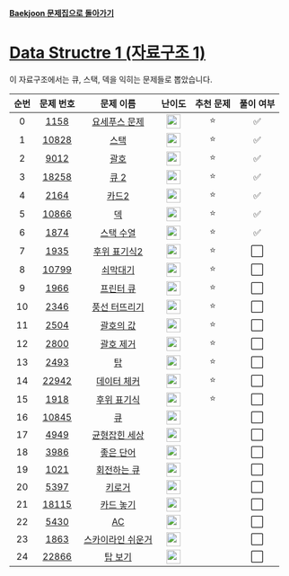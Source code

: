 **[Baekjoon 문제집으로 돌아가기](../readme.md)**

# [Data Structre 1 (자료구조 1)](https://www.acmicpc.net/workbook/view/6779)

이 자료구조에서는 큐, 스택, 덱을 익히는 문제들로 뽑았습니다.

| 순번 |                   문제 번호                    |                 문제 이름                 |                                난이도                                 | 추천 문제 | 풀이 여부 |
| :--: | :--------------------------------------------: | :---------------------------------------: | :-------------------------------------------------------------------: | :-------: | :-------: |
|  0   |  [1158](https://www.acmicpc.net/problem/1158)  |     [요세푸스 문제](요세푸스_문제.md)     | <img height="25px" src="https://static.solved.ac/tier_small/6.svg"/>  |    ⭐     |    ✅     |
|  1   | [10828](https://www.acmicpc.net/problem/10828) |              [스택](스택.md)              | <img height="25px"  src="https://static.solved.ac/tier_small/7.svg"/> |    ⭐     |    ✅     |
|  2   |  [9012](https://www.acmicpc.net/problem/9012)  |              [괄호](괄호.md)              | <img height="25px" src="https://static.solved.ac/tier_small/7.svg"/>  |    ⭐     |    ✅     |
|  3   | [18258](https://www.acmicpc.net/problem/18258) |              [큐 2](큐_2.md)              | <img height="25px" src="https://static.solved.ac/tier_small/7.svg"/>  |    ⭐     |    ✅     |
|  4   |  [2164](https://www.acmicpc.net/problem/2164)  |             [카드2](카드2.md)             | <img height="25px" src="https://static.solved.ac/tier_small/7.svg"/>  |    ⭐     |    ✅     |
|  5   | [10866](https://www.acmicpc.net/problem/10866) |                [덱](덱.md)                | <img height="25px" src="https://static.solved.ac/tier_small/7.svg"/>  |    ⭐     |    ✅     |
|  6   |  [1874](https://www.acmicpc.net/problem/1874)  |         [스택 수열](스택_수열.md)         | <img height="25px" src="https://static.solved.ac/tier_small/8.svg"/>  |    ⭐     |    ✅     |
|  7   |  [1935](https://www.acmicpc.net/problem/1935)  |      [후위 표기식2](후위_표기식.md)       | <img height="25px" src="https://static.solved.ac/tier_small/8.svg"/>  |    ⭐     |    ⬜️    |
|  8   | [10799](https://www.acmicpc.net/problem/10799) |          [쇠막대기](쇠막대기.md)          | <img height="25px" src="https://static.solved.ac/tier_small/8.svg"/>  |    ⭐     |    ⬜️    |
|  9   |  [1966](https://www.acmicpc.net/problem/1966)  |         [프린터 큐](프린터_큐.md)         | <img height="25px" src="https://static.solved.ac/tier_small/8.svg"/>  |    ⭐     |    ⬜️    |
|  10  |  [2346](https://www.acmicpc.net/problem/2346)  |     [풍선 터뜨리기](풍선_터뜨리기.md)     | <img height="25px" src="https://static.solved.ac/tier_small/8.svg"/>  |    ⭐     |    ⬜️    |
|  11  |  [2504](https://www.acmicpc.net/problem/2504)  |         [괄호의 값](괄호의_값.md)         | <img height="25px" src="https://static.solved.ac/tier_small/9.svg"/>  |    ⭐     |    ⬜️    |
|  12  |  [2800](https://www.acmicpc.net/problem/2800)  |         [괄호 제거](괄호_제거.md)         | <img height="25px" src="https://static.solved.ac/tier_small/11.svg"/> |    ⭐     |    ⬜️    |
|  13  |  [2493](https://www.acmicpc.net/problem/2493)  |                [탑](탑.md)                | <img height="25px" src="https://static.solved.ac/tier_small/11.svg"/> |    ⭐     |    ⬜️    |
|  14  | [22942](https://www.acmicpc.net/problem/22942) |       [데이터 체커](데이터_체커.md)       | <img height="25px" src="https://static.solved.ac/tier_small/11.svg"/> |    ⭐     |    ⬜️    |
|  15  |  [1918](https://www.acmicpc.net/problem/1918)  |       [후위 표기식](후위_표기식.md)       | <img height="25px" src="https://static.solved.ac/tier_small/13.svg"/> |    ⭐     |    ⬜️    |
|  16  | [10845](https://www.acmicpc.net/problem/10845) |                [큐](큐.md)                | <img height="25px" src="https://static.solved.ac/tier_small/7.svg"/>  |           |    ⬜️    |
|  17  |  [4949](https://www.acmicpc.net/problem/4949)  |     [균형잡힌 세상](균형잡힌_세상.md)     | <img height="25px" src="https://static.solved.ac/tier_small/7.svg"/>  |           |    ⬜️    |
|  18  |  [3986](https://www.acmicpc.net/problem/3986)  |         [좋은 단어](좋은_단어.md)         | <img height="25px" src="https://static.solved.ac/tier_small/7.svg"/>  |           |    ⬜️    |
|  19  |  [1021](https://www.acmicpc.net/problem/1021)  |       [회전하는 큐](회전하는_큐.md)       | <img height="25px" src="https://static.solved.ac/tier_small/7.svg"/>  |           |    ⬜️    |
|  20  |  [5397](https://www.acmicpc.net/problem/5397)  |            [키로거](키로거.md)            | <img height="25px" src="https://static.solved.ac/tier_small/8.svg"/>  |           |    ⬜️    |
|  21  | [18115](https://www.acmicpc.net/problem/18115) |         [카드 놓기](카드_놓기.md)         | <img height="25px" src="https://static.solved.ac/tier_small/8.svg"/>  |           |    ⬜️    |
|  22  |  [5430](https://www.acmicpc.net/problem/5430)  |                [AC](AC.md)                | <img height="25px" src="https://static.solved.ac/tier_small/11.svg"/> |           |    ⬜️    |
|  23  |  [1863](https://www.acmicpc.net/problem/1863)  | [스카이라인 쉬운거](스카이라인_쉬운거.md) | <img height="25px" src="https://static.solved.ac/tier_small/11.svg"/> |           |    ⬜️    |
|  24  | [22866](https://www.acmicpc.net/problem/22866) |           [탑 보기](탑_보기.md)           | <img height="25px" src="https://static.solved.ac/tier_small/12.svg"/> |           |    ⬜️    |
